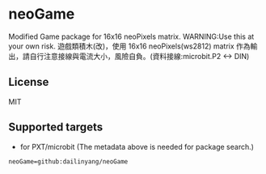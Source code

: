 # neoGame

Modified Game package for 16x16 neoPixels matrix. WARNING:Use this at your own risk. 遊戲類積木(改)，使用 16x16 neoPixels(ws2812) matrix 作為輸出，請自行注意接線與電流大小，風險自負。(資料接線:microbit.P2 <-> DIN)

## License

MIT

## Supported targets

* for PXT/microbit
(The metadata above is needed for package search.)

```package
neoGame=github:dailinyang/neoGame
```